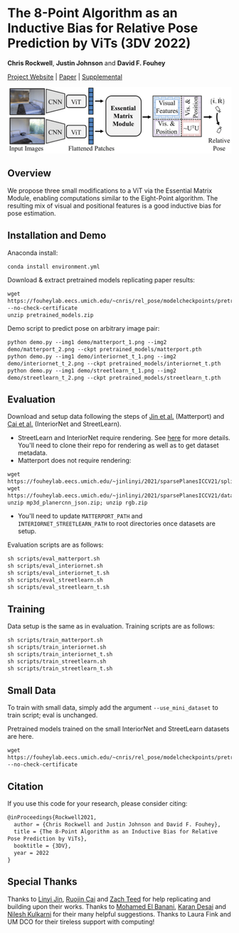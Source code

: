 # The 8-Point Algorithm as an Inductive Bias for Relative Pose Prediction by ViTs (3DV 2022)

**Chris Rockwell**, **Justin Johnson** and **David F. Fouhey**

[Project Website](https://crockwell.github.io/rel_pose/) | [Paper](https://crockwell.github.io/rel_pose/data/paper.pdf) |
[Supplemental](https://crockwell.github.io/rel_pose/data/supp.pdf)

<img src="teaser.png" alt="drawing">

## Overview
We propose three small modifications to a ViT via the Essential Matrix Module, enabling computations similar to the
Eight-Point algorithm. The resulting mix of visual and positional features is a good inductive bias for pose estimation.

## Installation and Demo

Anaconda install:
```
conda install environment.yml
```
Download & extract pretrained models replicating paper results:
```
wget https://fouheylab.eecs.umich.edu/~cnris/rel_pose/modelcheckpoints/pretrained_models.zip --no-check-certificate
unzip pretrained_models.zip
```
Demo script to predict pose on arbitrary image pair:
```
python demo.py --img1 demo/matterport_1.png --img2 demo/matterport_2.png --ckpt pretrained_models/matterport.pth
python demo.py --img1 demo/interiornet_t_1.png --img2 demo/interiornet_t_2.png --ckpt pretrained_models/interiornet_t.pth
python demo.py --img1 demo/streetlearn_t_1.png --img2 demo/streetlearn_t_2.png --ckpt pretrained_models/streetlearn_t.pth
```

## Evaluation

Download and setup data following the steps of [Jin et al.](https://github.com/jinlinyi/SparsePlanes/blob/main/docs/data.md) (Matterport) and [Cai et al.](https://github.com/RuojinCai/ExtremeRotation_code) (InteriorNet and StreetLearn). 
- StreetLearn and InteriorNet require rendering. See [here](https://github.com/RuojinCai/ExtremeRotation_code#dataset) for more details. You'll need to clone their repo for rendering as well as to get dataset metadata.
- Matterport does not require rendering:
```
wget https://fouheylab.eecs.umich.edu/~jinlinyi/2021/sparsePlanesICCV21/split/mp3d_planercnn_json.zip
wget https://fouheylab.eecs.umich.edu/~jinlinyi/2021/sparsePlanesICCV21/data/rgb.zip
unzip mp3d_planercnn_json.zip; unzip rgb.zip
```
- You'll need to update `MATTERPORT_PATH` and `INTERIORNET_STREETLEARN_PATH` to root directories once datasets are setup.

Evaluation scripts are as follows:
```
sh scripts/eval_matterport.sh
sh scripts/eval_interiornet.sh
sh scripts/eval_interiornet_t.sh
sh scripts/eval_streetlearn.sh
sh scripts/eval_streetlearn_t.sh
```

## Training

Data setup is the same as in evaluation. Training scripts are as follows:
```
sh scripts/train_matterport.sh
sh scripts/train_interiornet.sh
sh scripts/train_interiornet_t.sh
sh scripts/train_streetlearn.sh
sh scripts/train_streetlearn_t.sh
```

## Small Data

To train with small data, simply add the argument `--use_mini_dataset` to train script; eval is unchanged.

Pretrained models trained on the small InteriorNet and StreetLearn datasets are here.
```
wget https://fouheylab.eecs.umich.edu/~cnris/rel_pose/modelcheckpoints/pretrained_models_mini_dataset.zip --no-check-certificate
```

## Citation
If you use this code for your research, please consider citing:
```
@inProceedings{Rockwell2021,
  author = {Chris Rockwell and Justin Johnson and David F. Fouhey},
  title = {The 8-Point Algorithm as an Inductive Bias for Relative Pose Prediction by ViTs},
  booktitle = {3DV},
  year = 2022
}
```

## Special Thanks
Thanks to <a href="https://jinlinyi.github.io/">Linyi Jin</a>, <a href="https://www.cs.cornell.edu/~ruojin/">Ruojin Cai</a> and <a href="https://zachteed.github.io/">Zach Teed</a> for help replicating and building upon their works. Thanks to <a href="https://mbanani.github.io/">Mohamed El Banani</a>, <a href="http://kdexd.xyz/">Karan Desai</a> and <a href="https://nileshkulkarni.github.io/">Nilesh Kulkarni</a> for their many helpful suggestions. Thanks to Laura Fink and UM DCO for their tireless support with computing!
